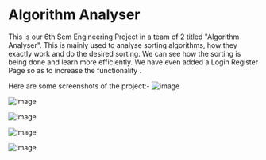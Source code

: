 # Algorithm Analyser
This is our 6th Sem Engineering Project in a team of 2 titled "Algorithm Analyser". This is mainly used to analyse sorting algorithms, how they exactly work and do the desired sorting. We can see how the sorting is being done and learn more efficiently. We have even added a Login Register Page so as to increase the functionality .

Here are some screenshots of the project:-
![image](https://user-images.githubusercontent.com/65445733/126767110-f26e4a95-ad95-4772-93eb-eb91085c8455.png)

![image](https://user-images.githubusercontent.com/65445733/126767762-c8faa28e-c0c7-4541-a2a9-c610ed5007e3.png)

![image](https://user-images.githubusercontent.com/65445733/126768086-8388e959-9e6b-4df9-bbfb-29f86e945eab.png)

![image](https://user-images.githubusercontent.com/65445733/138219011-3ef5c79d-6360-41ec-b54e-5e98c516d8d8.png)

![image](https://user-images.githubusercontent.com/65445733/126768287-3b8e3f6d-c949-45a8-a7e3-4fd3e75dd3b0.png)

